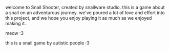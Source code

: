 welcome to Snail Shooter, created by snailware studio. this is a game about a snail on an adventurous journey. we've poured a lot of love and effort into this project, and we hope you enjoy playing it as much as we enjoyed making it.






















meow :3

this is a snail game by autistic people :3